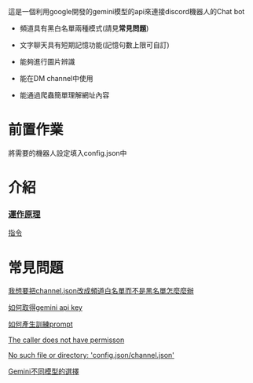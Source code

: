 這是一個利用google開發的gemini模型的api來連接discord機器人的Chat bot

* 頻道具有黑白名單兩種模式(請見**常見問題**)

* 文字聊天具有短期記憶功能(記憶句數上限可自訂)

* 能夠進行圖片辨識

* 能在DM channel中使用

* 能通過爬蟲簡單理解網址內容

# 前置作業
將需要的機器人設定填入config.json中

# 介紹
### [運作原理](docs/principles.md)

[指令](docs/commands.md)

# 常見問題
[我想要把channel.json改成頻道白名單而不是黑名單怎麼麼辦](docs/q1.md)

[如何取得gemini api key](docs/q2.md)

[如何產生訓練prompt](docs/q3.md)

[The caller does not have permisson](docs/q4.md)

[No such file or directory: 'config.json/channel.json'](docs/q5.md)

[Gemini不同模型的選擇](docs/q6.md)











